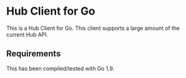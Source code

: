 # Hub Client for Go

This is a Hub Client for Go. This client supports a large amount of the current Hub API.

## Requirements

This has been compiled/tested with Go 1.9.

